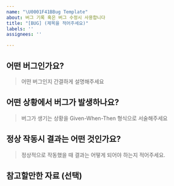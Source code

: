 ```yaml
---
name: "\U0001F41BBug Template"
about: 버그 기록 혹은 버그 수정시 사용합니다
title: "[BUG] (제목을 적어주세요)"
labels: ''
assignees: ''

---
```


## 어떤 버그인가요?
> 어떤 버그인지 간결하게 설명해주세요


## 어떤 상황에서 버그가 발생하나요?
> 버그가 생기는 상황을 Given-When-Then 형식으로 서술해주세요


## 정상 작동시 결과는 어떤 것인가요?
> 정상적으로 작동했을 때 결과는 어떻게 되어야 하는지 적어주세요.


## 참고할만한 자료 (선택)
>
